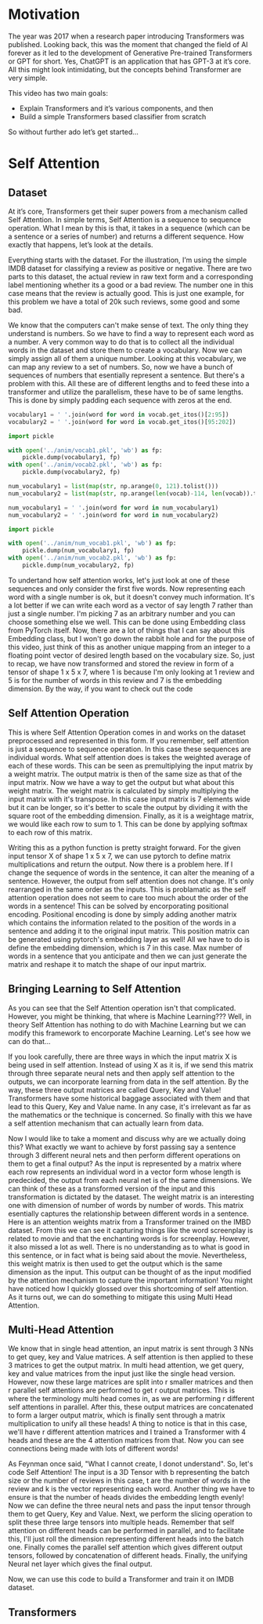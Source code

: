 # Motivation
The year was 2017 when a research paper introducing Transformers was published. Looking back, this was the moment that changed the field of AI forever as it led to the development of Generative Pre-trained Transformers or GPT for short. Yes, ChatGPT is an application that has GPT-3 at it’s core. All this might look intimidating, but the concepts behind Transformer are very simple.

This video has two main goals:
- Explain Transformers and it’s various components, and then
- Build a simple Transformers based classifier from scratch

So without further ado let’s get started...

# Self Attention
## Dataset
At it’s core, Transformers get their super powers from a mechanism called Self Attention. In simple terms, Self Attention is a sequence to sequence operation. What I mean by this is that, it takes in a sequence (which can be a sentence or a series of number) and returns a different sequence. How exactly that happens, let’s look at the details. 

Everything starts with the dataset. For the illustration, I’m using the simple IMDB dataset for classifying a review as positive or negative. There are two parts to this dataset, the actual review in raw text form and a corresponding label mentioning whether its a good or a bad review. The number one in this case means that the review is actually good. This is just one example, for this problem we have a total of 20k such reviews, some good and some bad.

We know that the computers can't make sense of text. The only thing they understand is numbers. So we have to find a way to represent each word as a number. A very common way to do that is to collect all the individual words in the dataset and store them to create a vocabulary. Now we can simply assign all of them a unique number. Looking at this vocabulary, we can map any review to a set of numbers. So, now we have a bunch of sequences of numbers that esentially represent a sentence. But there's a problem with this. All these are of different lengths and to feed these into a transformer and utilize the parallelism, these have to be of same lengths. This is done by simply padding each sequence with zeros at the end.

```py
vocabulary1 = ' '.join(word for word in vocab.get_itos()[2:95])
vocabulary2 = ' '.join(word for word in vocab.get_itos()[95:202])

import pickle

with open('../anim/vocab1.pkl', 'wb') as fp:
    pickle.dump(vocabulary1, fp)
with open('../anim/vocab2.pkl', 'wb') as fp:
    pickle.dump(vocabulary2, fp)

num_vocabulary1 = list(map(str, np.arange(0, 121).tolist()))
num_vocabulary2 = list(map(str, np.arange(len(vocab)-114, len(vocab)).tolist()))

num_vocabulary1 = ' '.join(word for word in num_vocabulary1)
num_vocabulary2 = ' '.join(word for word in num_vocabulary2)

import pickle

with open('../anim/num_vocab1.pkl', 'wb') as fp:
    pickle.dump(num_vocabulary1, fp)
with open('../anim/num_vocab2.pkl', 'wb') as fp:
    pickle.dump(num_vocabulary2, fp)
```

To undertand how self attention works, let's just look at one of these sequences and only consider the first five words. Now representing each word with a single number is ok, but it doesn't convey much information. It's a lot better if we can write each word as a vector of say length 7 rather than just a single number. I'm picking 7 as an arbitrary number and you can choose something else we well. This can be done using Embedding class from PyTorch itself. Now, there are a lot of things that I can say about this Embedding class, but I won't go down the rabbit hole and for the purpose of this video, just think of this as another unique mapping from an integer to a floating point vector of desired length based on the vocabulary size. So, just to recap, we have now transformed and stored the review in form of a tensor of shape 1 x 5 x 7, where 1 is because I'm only looking at 1 review and 5 is for the number of words in this review and 7 is the embedding dimension. By the way, if you want to check out the code 

## Self Attention Operation
This is where Self Attention Operation comes in and works on the dataset preprocessed and represented in this form. If you remember, self attention is just a sequence to sequence operation. In this case these sequences are individual words. What self attention does is takes the weighted average of each of these words. This can be seen as premultiplying the input matrix by a weight matrix. The output matrix is then of the same size as that of the input matrix. Now we have a way to get the output but what about this weight matrix. The weight matrix is calculated by simply multiplying the input matrix with it's transpose. In this case input matrix is 7 elements wide but it can be longer, so it's better to scale the output by dividing it with the square root of the embedding dimension. Finally, as it is a weightage matrix, we would like each row to sum to 1. This can be done by applying softmax to each row of this matrix.

Writing this as a python function is pretty straight forward. For the given input tensor X of shape 1 x 5 x 7, we can use pytorch to define matrix multiplications and return the output. Now there is a problem here. If I change the sequence of words in the sentence, it can alter the meaning of a sentence. However, the output from self attention does not change. It's only rearranged in the same order as the inputs. This is problamatic as the self attention operation does not seem to care too much about the order of the words in a sentence! This can be solved by encorporating positional encoding. Positional encoding is done by simply adding another matrix which contains the information related to the position of the words in a sentence and adding it to the original input matrix. This position matrix can be generated using pytorch's embedding layer as well! All we have to do is define the embedding dimension, which is 7 in this case. Max number of words in a sentence that you anticipate and then we can just generate the matrix and reshape it to match the shape of our input martrix.

## Bringing Learning to Self Attention
As you can see that the Self Attention operation isn't that complicated. However, you might be thinking, that where is Machine Learning??? Well, in theory Self Attention has nothing to do with Machine Learning but we can modify this framework to encorporate Machine Learning. Let's see how we can do that...

If you look carefully, there are three ways in which the input matrix X is being used in self attention. Instead of using X as it is, if we send this matrix through three separate neural nets and then apply self attention to the outputs, we can incorporate learning from data in the self attention. By the way, these three output matrices are called Query, Key and Value! Transformers have some historical baggage associated with them and that lead to this Query, Key and Value name. In any case, it's irrelevant as far as the mathematics or the technique is concerned. So finally with this we have a self attention mechanism that can actually learn from data.

Now I would like to take a moment and discuss why are we actually doing this? What exactly we want to achieve by forst passing say a sentence through 3 different neural nets and then perform different operations on them to get a final output? As the input is represented by a matrix where each row represents an individual word in a vector form whose length is predecided, the output from each neural net is of the same dimensions. We can think of these as a transformed version of the input and this transformation is dictated by the dataset. The weight matrix is an interesting one with dimension of number of words by number of words. This matrix esentially captures the relationship between different words in a sentence. Here is an attention weights matrix from a Transformer trained on the IMBD dataset. From this we can see it capturing things like the word screenplay is related to movie and that the enchanting words is for screenplay. However, it also missed a lot as well. There is no understanding as to what is good in this sentence, or in fact what is being said about the movie. Nevertheless, this weight matrix is then used to get the output which is the same dimension as the input. This output can be thought of as the input modified by the attention mechanism to capture the important information! You might have noticed how I quickly glossed over this shortcoming of self attention. As it turns out, we can do something to mitigate this using Multi Head Attention.

## Multi-Head Attention
We know that in single head attention, an input matrix is sent through 3 NNs to get quey, key and Value matrices. A self attention is then applied to these 3 matrices to get the output matrix. In multi head attention, we get query, key and value matrices from the input just like the single head version. However, now these large matrices are split into r smaller matrices and then r parallel self attentions are performed to get r output matrices. This is where the terminology multi head comes in, as we are performing r different self attentions in parallel. After this, these output matrices are concatenated to form a larger output matrix, which is finally sent through a matrix multiplication to unify all these heads! A thing to notice is that in this case, we'll have r different attention matrices and I trained a Transformer with 4 heads and these are the 4 attention matrices from that. Now you can see connections being made with lots of different words! 

As Feynman once said, "What I cannot create, I donot understand". So, let's code Self Attention! The input is a 3D Tensor with b representing the batch size or the number of reviews in this case, t are the number of words in the review and k is the vector representing each word. Another thing we have to ensure is that the number of heads divides the embedding length evenly!  Now we can define the three neural nets and pass the input tensor through them to get Query, Key and Value. Next, we perform the slicing operation to split these three large tensors into multiple heads. Remember that self attention on different heads can be performed in parallel, and to facilitate this, I'll just roll the dimension representing different heads into the batch one. Finally comes the parallel self attention which gives different output tensors, followed by concatenation of different heads. Finally, the unifying Neural net layer which gives the final output.

Now, we can use this code to build a Transformer and train it on IMDB dataset.

## Transformers
